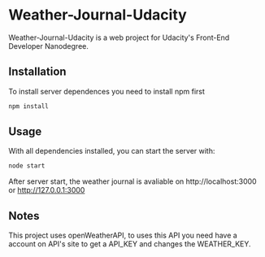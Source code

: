 # Weather-Journal-Udacity

Weather-Journal-Udacity is a web project for Udacity's Front-End Developer Nanodegree.
## Installation

To install server dependences you need to install npm first
```bash
npm install
```

## Usage

With all dependencies installed, you can start the server with:

```bash
node start
```
After server start, the weather journal is avaliable on http://localhost:3000
or http://127.0.0.1:3000

## Notes
This project uses openWeatherAPI, to uses this API you need have a account on API's site to get a API_KEY and changes the WEATHER_KEY.